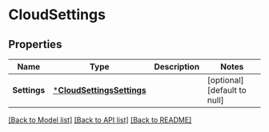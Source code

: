 # CloudSettings

## Properties
Name | Type | Description | Notes
------------ | ------------- | ------------- | -------------
**Settings** | [***CloudSettingsSettings**](CloudSettingsSettings.md) |  | [optional] [default to null]

[[Back to Model list]](../README.md#documentation-for-models) [[Back to API list]](../README.md#documentation-for-api-endpoints) [[Back to README]](../README.md)


